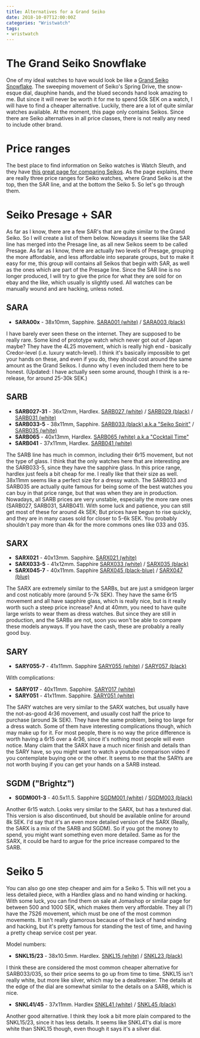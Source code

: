 ```yaml
---
title: Alternatives for a Grand Seiko
date: 2018-10-07T12:00:00Z
categories: "Wristwatch"
tags:
- wristwatch
---
```

# The Grand Seiko Snowflake
One of my ideal watches to have would look be like a [Grand Seiko Snowflake](https://www.fratellowatches.com/wp-content/uploads/2018/10/Grand-Seiko-Snowflake-SBGA211.014.jpg). The sweeping movement of Seiko's Spring Drive, the snow-esque dial, dauphine hands, and the blued seconds hand look amazing to me. But since it will never be worth it for me to spend 50k SEK on a watch, I will have to find a cheaper alternative. Luckily, there are a lot of quite similar watches available. At the moment, this page only contains Seikos. Since there are Seiko alternatives in all price classes, there is not really any need to include other brand.

# Price ranges
The best place to find information on Seiko watches is Watch Sleuth, and they have [this great page for comparing Seikos](http://www.watchsleuth.com/seiko5finder/guide/). As the page explains, there are really three price ranges for Seiko watches, where Grand Seiko is at the top, then the SAR line, and at the bottom the Seiko 5. So let's go through them.

# Seiko Presage + SAR

As far as I know, there are a few SAR's that are quite similar to the Grand Seiko. So I will create a list of them below. Nowadays it seems like the SAR line has merged into the Presage line, as all new Seikos seem to be called Presage. As far as I know, there are actually two levels of Presage, grouping the more affordable, and less affordable into separate groups, but to make it easy for me, this group will contains all Seikos that begin with SAR, as well as the ones which are part of the Presage line. Since the SAR line is no longer produced, I will try to give the price for what they are sold for on ebay and the like, which usually is slightly used. All watches can be manually wound and are hacking, unless noted.

## SARA
* **SARA00x** - 38x10mm, Sapphire. [SARA001 (white)](http://www.watchsleuth.com/seikosarfinder/search/?MOD=SARA001) / [SARA003 (black)](http://www.watchsleuth.com/seikosarfinder/search/?MOD=SARA003)  

I have barely ever seen these on the internet. They are supposed to be really rare. Some kind of prototype watch which never got out of Japan maybe? They have the 4L25 movement, which is really high end - basically Credor-level (i.e. luxury watch-level). I think it's basically impossible to get your hands on these, and even if you do, they should cost around the same amount as the Grand Seikos. I dunno why I even included them here to be honest. (Updated: I have actually seen some around, though I think is a re-release, for around 25-30k SEK.)

## SARB
* **SARB027-31** - 36x12mm, Hardlex. [SARB027 (white)](http://www.watchsleuth.com/seikosarfinder/search/?MOD=SARB027) / [SARB029 (black)](http://www.watchsleuth.com/seikosarfinder/search/?MOD=SARB029) / [SARB031 (white)](http://www.watchsleuth.com/seikosarfinder/search/?MOD=SARB031)  
* **SARB033-5** - 38x11mm, Sapphire. [SARB033 (black) a.k.a "Seiko Spirit"](http://www.watchsleuth.com/seikosarfinder/search/?MOD=SARB033) / [SARB035 (white)](http://www.watchsleuth.com/seikosarfinder/search/?MOD=SARB035)  
* **SARB065** - 40x13mm, Hardlex. [SARB065 (white) a.k.a "Cocktail Time"](http://www.watchsleuth.com/seikosarfinder/search/?MOD=SARB065)  
* **SARB041** - 37x11mm, Hardlex. [SARB041 (white)](http://www.watchsleuth.com/seikosarfinder/search/?MOD=SARB041)  

The SARB line has much in common, including their 6r15 movement, but not the type of glass. I think that the only watches here that are interesting are the SARB033-5, since they have the sapphire glass. In this price range, hardlex just feels a bit cheap for me. I really like that their size as well. 38x11mm seems like a perfect size for a dressy watch. The SARB033 and SARB035 are actually quite famous for being some of the best watches you can buy in that price range, but that was when they are in production. Nowadays, all SARB prices are very unstable, especially the more rare ones (SARB027, SARB031, SARB041). With some luck and patience, you can still get most of these for around 4k SEK; But prices have begun to rise quickly, and they are in many cases sold for closer to 5-6k SEK. You probably shouldn't pay more than 4k for the more commons ones like 033 and 035.

## SARX
* **SARX021** - 40x13mm. Sapphire. [SARX021 (white)](http://www.watchsleuth.com/seikosarfinder/search/?MOD=SARX021)  
* **SARX033-5** - 41x12mm. Sapphire [SARX033 (white)](http://www.watchsleuth.com/seikosarfinder/search/?MOD=SARX033) / [SARX035 (black)](http://www.watchsleuth.com/seikosarfinder/search/?MOD=SARX035)  
* **SARX045-7** - 40x11mm. Sapphire [SARX045 (black-blue)](http://www.watchsleuth.com/seikosarfinder/search/?MOD=SARX045) / [SARX047 (blue)](http://www.watchsleuth.com/seikosarfinder/search/?MOD=SARX047)  

The SARX are extremely similar to the SARBs, but are just a smidgeon larger and cost noticably more (around 5-7k SEK). They have the same 6r15 movement and all have sapphire glass, which is really nice, but is it really worth such a steep price increase? And at 40mm, you need to have quite large wrists to wear them as dress watches. But since they are still in production, and the SARBs are not, soon you won't be able to compare these models anyways. If you have the cash, these are probably a really good buy.

## SARY
* **SARY055-7** - 41x11mm. Sapphire [SARY055 (white)](http://www.watchsleuth.com/seikosarfinder/search/?MOD=SARY055) / [SARY057 (black)](http://www.watchsleuth.com/seikosarfinder/search/?MOD=SARY057)  

With complications:  
* **SARY017** - 40x11mm. Sapphire. [SARY017 (white)](http://www.watchsleuth.com/seikosarfinder/search/?MOD=SARY017)  
* **SARY051** - 41x11mm. Sapphire. [SARY051 (white)](http://www.watchsleuth.com/seikosarfinder/search/?MOD=SARY051)

The SARY watches are very similar to the SARX watches, but usually have the not-as-good 4r36 movement, and usually cost half the price to purchase (around 3k SEK). They have the same problem, being too large for a dress watch. Some of them have interesting complications though, which may make up for it. For most people, there is no way the price difference is worth having a 6r15 over a 4r36, since it's nothing most people will even notice. Many claim that the SARX have a much nicer finish and details than the SARY have, so you might want to watch a youtube comparison video if you contemplate buying one or the other. It seems to me that the SARYs are not worth buying if you can get your hands on a SARB instead.

## SGDM ("Brightz")
* **SGDM001-3** - 40.5x11.5. Sapphire [SGDM001 (white)](https://www.longislandwatch.com/Seiko_SDGM001_Watch_p/sdgm001.htm) / [SGDM003 (black)](https://www.longislandwatch.com/Seiko_SDGM003_Watch_p/sdgm003.htm)

Another 6r15 watch. Looks very similar to the SARX, but has a textured dial. This version is also discontinued, but should be available online for around 8k SEK. I'd say that it's an even more detailed version of the SARX (Really, the SARX is a mix of the SARB and SGDM). So if you got the money to spend, you might want something even more detailed. Same as for the SARX, it could be hard to argue for the price increase compared to the SARB.

# Seiko 5

You can also go one step cheaper and aim for a Seiko 5. This will net you a less detailed piece, with a Hardlex glass and no hand winding or hacking. With some luck, you can find them on sale at Jomashop or similar page for between 500 and 1000 SEK, which makes them very affordable. They all (?) have the 7S26 movement, which must be one of the most common movements. It isn't really glamorous because of the lack of hand winding and hacking, but it's pretty famous for standing the test of time, and having a pretty cheap service cost per year.

Model numbers:  
* **SNKL15/23** - 38x10.5mm. Hardlex. [SNKL15 (white)](http://www.watchsleuth.com/seiko5finder/search/?MOD=SNKL15) / [SNKL23 (black)](http://www.watchsleuth.com/seiko5finder/search/?MOD=SNKL23)

I think these are considered the most common cheaper alternative for SARB033/035, so their price seems to go up from time to time. SNKL15 isn't really white, but more like silver, which may be a dealbreaker. The details at the edge of the dial are somewhat similar to the details on a SARB, which is nice.

* **SNKL41/45**  - 37x11mm. Hardlex [SNKL41 (white)](http://www.watchsleuth.com/seiko5finder/search/?MOD=SNKL41) / [SNKL45 (black)](http://www.watchsleuth.com/seiko5finder/search/?MOD=SNKL45)

Another good alternative. I think they look a bit more plain compared to the SNKL15/23, since it has less details. It seems like SNKL41's dial is more white than SNKL15 though, even though it says it's a silver dial.

